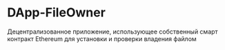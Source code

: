 # DApp-FileOwner
Децентрализованное приложение, использующее собственный смарт контракт Ethereum для установки и проверки владения файлом
